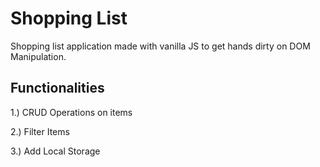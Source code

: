 
# Shopping List

Shopping list application made with vanilla JS to get hands dirty on DOM Manipulation.

## Functionalities

1.) CRUD Operations on items

2.) Filter Items

3.) Add Local Storage


